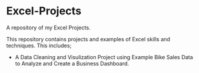 # Excel-Projects

A repository of my Excel Projects. 

This repository contains projects and examples of Excel skills and techniques. This includes;

* A Data Cleaning and Visulization Project using Example Bike Sales Data to Analyze and Create a Business Dashboard.


